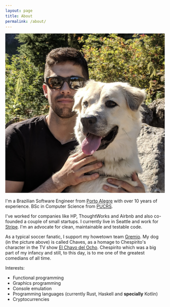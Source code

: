 ```yaml
---
layout: page
title: About
permalink: /about/
---
```


<img class="about-avatar" src="/images/about.png"/>

I'm a Brazilian Software Engineer from [Porto Alegre](https://en.wikipedia.org/wiki/Porto_Alegre)
with over 10 years of experience. BSc in Computer Science from [PUCRS](http://www.pucrs.br/).

I've worked for companies like HP, ThoughtWorks and Airbnb and also co-founded
a couple of small startups. I currently live in Seattle and work for [Stripe](stripe.com). I'm an advocate for clean, maintainable and testable code.

As a typical soccer fanatic, I support my howetown team [Gremio](https://en.wikipedia.org/wiki/Gr%C3%AAmio_Foot-Ball_Porto_Alegrense). My dog (in the picture above) is called Chaves, as a homage to Chespirito's character in the TV show [El Chavo del Ocho](https://en.wikipedia.org/wiki/El_Chavo_del_Ocho). Chespirito which was a big part of my infancy and still, to this day, is to me one of the greatest comedians of all time.

Interests:

* Functional programming
* Graphics programming
* Console emulation
* Programming languages (currently Rust, Haskell and **specially** Kotlin)
* Cryptocurrencies
